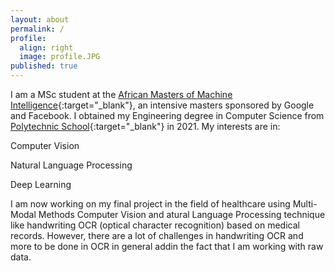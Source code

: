 ```yaml
---
layout: about
permalink: /
profile:
  align: right
  image: profile.JPG
published: true
---
```


I am a MSc student at the [African Masters of Machine Intelligence](thttps://aimsammi.org/){:target="_blank"}, an intensive masters sponsored by Google and Facebook. I obtained my Engineering degree in Computer Science from [Polytechnic School](https://esp.sn/){:target="_blank"} in 2021. My interests are in:

  Computer Vision 

  Natural Language Processing

  Deep Learning 

 I am now working on my final project in the field of healthcare using Multi-Modal Methods Computer Vision and atural Language Processing technique like handwriting OCR (optical character recognition) based on medical records. However, there are a lot of challenges in handwriting OCR and more to be done in OCR in general addin the fact that I am working with raw data.

